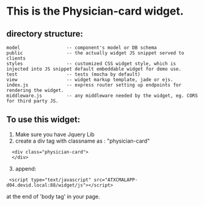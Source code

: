 # This is the Physician-card widget.

## directory structure:

```
model                 -- component's model or DB schema
public                -- the actually widget JS snippet served to clients
styles                -- customized CSS widget style, which is injected into JS snippet default embeddable widget for demo use.
test                  -- tests (mocha by default)
view                  -- widget markup template, jade or ejs.
index.js              -- express router setting up endpoints for rendering the widget.
middleware.js         -- any middleware needed by the widget, eg. CORS for third party JS. 
```

## To use this widget:
1. Make sure you have Jquery Lib
2. create a div tag with classname as : "physician-card"
```
  <div class="physician-card">
  </div>
```
3. append:
```
 <script type="text/javascript" src="ATXCMALAPP-d04.devid.local:88/widget/js"></script> 
```
at the end of 'body tag' in your page.
